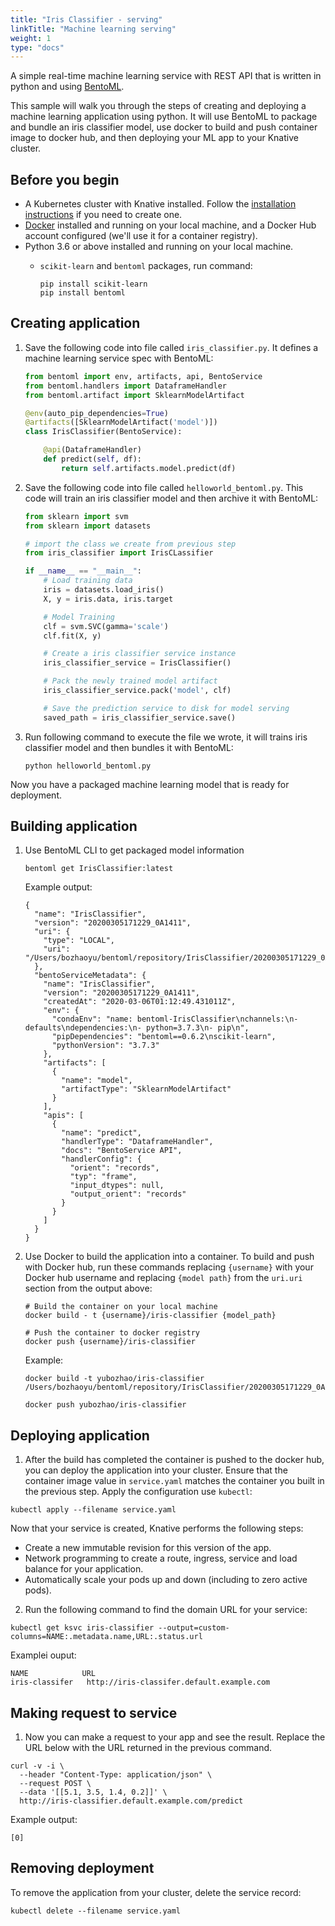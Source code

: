 ```yaml
---
title: "Iris Classifier - serving"
linkTitle: "Machine learning serving"
weight: 1
type: "docs"
---
```


A simple real-time machine learning service with REST API that is written in python and
using [BentoML](https://github.com/bentoml/BentoML).


This sample will walk you through the steps of creating and deploying a machine learning
application using python. It will use BentoML to package and bundle an iris classifier
model, use docker to build and push container image to docker hub, and then deploying
your ML app to your Knative cluster.

## Before you begin

- A Kubernetes cluster with Knative installed. Follow the
  [installation instructions](../../../../docs/install/README.md) if you need to
  create one.
- [Docker](https://www.docker.com) installed and running on your local machine,
  and a Docker Hub account configured (we'll use it for a container registry).
- Python 3.6 or above installed and running on your local machine.
  - `scikit-learn` and `bentoml` packages, run command:

      ```shell
      pip install scikit-learn
      pip install bentoml
      ```

## Creating application

1. Save the following code into file called `iris_classifier.py`. It defines a machine
  learning service spec with BentoML:

    ```python
    from bentoml import env, artifacts, api, BentoService
    from bentoml.handlers import DataframeHandler
    from bentoml.artifact import SklearnModelArtifact

    @env(auto_pip_dependencies=True)
    @artifacts([SklearnModelArtifact('model')])
    class IrisClassifier(BentoService):

        @api(DataframeHandler)
        def predict(self, df):
            return self.artifacts.model.predict(df)
    ```

2. Save the following code into file called `helloworld_bentoml.py`. This code will train
  an iris classifier model and then archive it with BentoML:
    ```python
    from sklearn import svm
    from sklearn import datasets

    # import the class we create from previous step
    from iris_classifier import IrisCLassifier

    if __name__ == "__main__":
        # Load training data
        iris = datasets.load_iris()
        X, y = iris.data, iris.target

        # Model Training
        clf = svm.SVC(gamma='scale')
        clf.fit(X, y)

        # Create a iris classifier service instance
        iris_classifier_service = IrisClassifier()

        # Pack the newly trained model artifact
        iris_classifier_service.pack('model', clf)

        # Save the prediction service to disk for model serving
        saved_path = iris_classifier_service.save()
    ```

3. Run following command to execute the file we wrote, it will trains iris
  classifier model and then bundles it with BentoML:

    ```shell
    python helloworld_bentoml.py
    ```

Now you have a packaged machine learning model that is ready for deployment.

## Building application

1. Use BentoML CLI to get packaged model information

    ```shell
    bentoml get IrisClassifier:latest
    ```

    Example output:

    ```shell
    {
      "name": "IrisClassifier",
      "version": "20200305171229_0A1411",
      "uri": {
        "type": "LOCAL",
        "uri": "/Users/bozhaoyu/bentoml/repository/IrisClassifier/20200305171229_0A1411"
      },
      "bentoServiceMetadata": {
        "name": "IrisClassifier",
        "version": "20200305171229_0A1411",
        "createdAt": "2020-03-06T01:12:49.431011Z",
        "env": {
          "condaEnv": "name: bentoml-IrisClassifier\nchannels:\n- defaults\ndependencies:\n- python=3.7.3\n- pip\n",
          "pipDependencies": "bentoml==0.6.2\nscikit-learn",
          "pythonVersion": "3.7.3"
        },
        "artifacts": [
          {
            "name": "model",
            "artifactType": "SklearnModelArtifact"
          }
        ],
        "apis": [
          {
            "name": "predict",
            "handlerType": "DataframeHandler",
            "docs": "BentoService API",
            "handlerConfig": {
              "orient": "records",
              "typ": "frame",
              "input_dtypes": null,
              "output_orient": "records"
            }
          }
        ]
      }
    }
    ```

2. Use Docker to build the application into a container. To build and
  push with Docker hub, run these commands replacing `{username}`
  with your Docker hub username and replacing `{model path}` from the `uri.uri` section from the output above:

    ```shell
    # Build the container on your local machine
    docker build - t {username}/iris-classifier {model_path}

    # Push the container to docker registry
    docker push {username}/iris-classifier
    ```

    Example:

    ```shell
    docker build -t yubozhao/iris-classifier /Users/bozhaoyu/bentoml/repository/IrisClassifier/20200305171229_0A1411

    docker push yubozhao/iris-classifier
    ```

## Deploying application

1. After the build has completed the container is pushed to the docker
  hub, you can deploy the application into your cluster. Ensure that
  the container image value in `service.yaml` matches the container you
  built in the previous step. Apply the configuration use `kubectl`:

  ```shell
  kubectl apply --filename service.yaml
  ```

Now that your service is created, Knative performs the following steps:

  - Create a new immutable revision for this version of the app.
  - Network programming to create a route, ingress, service and load
    balance for your application.
  - Automatically scale your pods up and down (including to zero active
    pods).


2. Run the following command to find the domain URL for your service:

  ```shell
  kubectl get ksvc iris-classifier --output=custom-columns=NAME:.metadata.name,URL:.status.url
  ```

  Examplei ouput:

  ```shell
  NAME            URL
  iris-classifer   http://iris-classifer.default.example.com
  ```

## Making request to service

1. Now you can make a request to your app and see the result. Replace
  the URL below with the URL returned in the previous command.

  ```shell
  curl -v -i \
    --header "Content-Type: application/json" \
    --request POST \
    --data '[[5.1, 3.5, 1.4, 0.2]]' \
    http://iris-classifier.default.example.com/predict
  ```

  Example output:

  ```shell
  [0]
  ```

## Removing deployment

To remove the application from your cluster, delete the service record:

  ```shell
  kubectl delete --filename service.yaml
  ```
